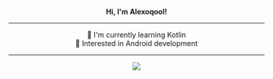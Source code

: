 <div align="center">

**Hi, I'm Alexoqool!**

---

🌱 I'm currently learning Kotlin<br>
🚀 Interested in Android development

---

<img
src="https://github-readme-stats.vercel.app/api?username=alexoqool&show_icons=true&count_private=true&hide_border=true&theme=dark"
/>

</div>